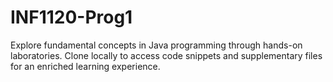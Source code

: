 # INF1120-Prog1
Explore fundamental concepts in Java programming through hands-on laboratories. Clone locally to access code snippets and supplementary files for an enriched learning experience.
